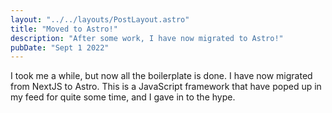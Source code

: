 ```yaml
---
layout: "../../layouts/PostLayout.astro"
title: "Moved to Astro!"
description: "After some work, I have now migrated to Astro!"
pubDate: "Sept 1 2022"
---
```


I took me a while, but now all the boilerplate is done. I have now migrated from NextJS to Astro. This is a JavaScript framework that have poped up in my feed for quite some time, and I gave in to the hype.

